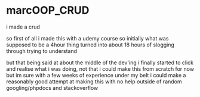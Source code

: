 # marcOOP_CRUD
i made a crud


so first of all i made this with a udemy course so initially what was supposed to be a 4hour thing turned into about 18 hours of slogging through trying to understand

but that being said at about the middle of the dev'ing i finally started to click and realise what i was doing, not that i could make this from scratch for now but im sure with a few weeks of experience under my belt 
i could make a reasonably good attempt at making this with no help outside of random googling/phpdocs and stackoverflow
